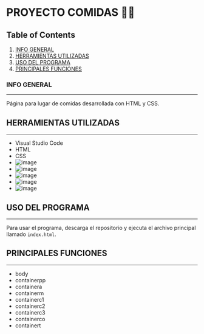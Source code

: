 # PROYECTO COMIDAS 🍔🍟

## Table of Contents
1. [INFO GENERAL](#info-general)
2. [HERRAMIENTAS UTILIZADAS](#herramientas-utilizadas)
3. [USO DEL PROGRAMA](#uso-del-programa)
4. [PRINCIPALES FUNCIONES](#principales-funciones)

### INFO GENERAL
***
Página para lugar de comidas desarrollada con HTML y CSS.

## HERRAMIENTAS UTILIZADAS
***
* Visual Studio Code
* HTML
* CSS
* ![image](https://github.com/user-attachments/assets/fa963a39-6b59-49d9-9752-26c5b8b02b86)
* ![image](https://github.com/user-attachments/assets/6fbfdce4-ad5f-4bcd-877e-3078c2326679)
* ![image](https://github.com/user-attachments/assets/a35c9cdb-6999-4632-9ec8-2a5e2381a4a2)
* ![image](https://github.com/user-attachments/assets/8ba40dda-2627-46f7-8a02-502cdb8cec39)
* ![image](https://github.com/user-attachments/assets/6475f6ff-fe7f-454a-afee-29e48dfb9c00)

## USO DEL PROGRAMA
***
Para usar el programa, descarga el repositorio y ejecuta el archivo principal llamado `index.html`.

## PRINCIPALES FUNCIONES
***
* body
* containerpp
* containera
* containerm
* containerc1
* containerc2
* containerc3
* containerco
* containert




